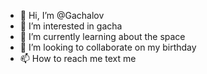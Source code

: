 - 👋 Hi, I’m @Gachalov
- 👀 I’m interested in gacha
- 🌱 I’m currently learning about the space
- 💞️ I’m looking to collaborate on my birthday
- 📫 How to reach me text me

<!I always talk
Gachalov/Gachalov is a ✨ special ✨ repository because its `README.md` (this file) appears on your GitHub profile.
You can click the Preview link to take a look at your changes.
--->
